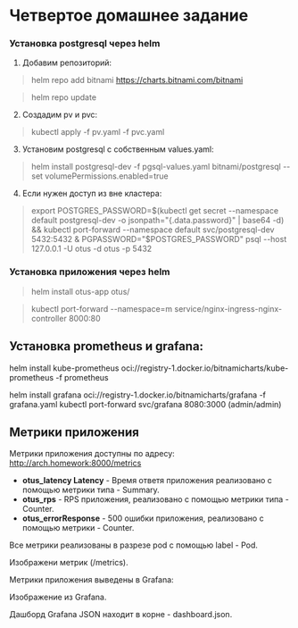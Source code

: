 # Четвертое домашнее задание

### Установка postgresql через helm
1. Добавим репозиторий: 
> helm repo add bitnami https://charts.bitnami.com/bitnami

> helm repo update

2. Создадим pv и pvc:
> kubectl apply -f pv.yaml -f pvc.yaml

3. Установим postgresql с собственным values.yaml:
> helm install postgresql-dev -f pgsql-values.yaml bitnami/postgresql --set volumePermissions.enabled=true

4. Если нужен доступ из вне кластера:
> export POSTGRES_PASSWORD=$(kubectl get secret --namespace default postgresql-dev -o jsonpath="{.data.password}" | base64 -d) && kubectl port-forward --namespace default svc/postgresql-dev 5432:5432 &
PGPASSWORD="$POSTGRES_PASSWORD" psql --host 127.0.0.1 -U otus -d otus -p 5432

### Установка приложения через helm
> helm install otus-app otus/

> kubectl port-forward --namespace=m service/nginx-ingress-nginx-controller 8000:80

## Установка prometheus и grafana:
helm install kube-prometheus oci://registry-1.docker.io/bitnamicharts/kube-prometheus -f prometheus

helm install grafana oci://registry-1.docker.io/bitnamicharts/grafana -f grafana.yaml
kubectl port-forward svc/grafana 8080:3000 (admin/admin)

## Метрики приложения
Метрики приложения доступны по адресу: http://arch.homework:8000/metrics

* <b>otus_latency Latency</b> - Время ответя приложения реализовано с помощью метрики типа - Summary.
* <b>otus_rps</b> - RPS приложения, реализовано с помощью метрики типа - Counter.
* <b>otus_errorResponse</b> - 500 ошибки приложения, реализовано с помощью метрики - Counter.

Все метрики реализованы в разрезе pod с помощью label - Pod.

Изображени метрик (/metrics).

Метрики приложения выведены в Grafana:

Изображение из Grafana.

Дашборд Grafana JSON находит в корне - dashboard.json.